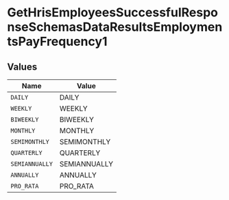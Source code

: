 # GetHrisEmployeesSuccessfulResponseSchemasDataResultsEmploymentsPayFrequency1


## Values

| Name           | Value          |
| -------------- | -------------- |
| `DAILY`        | DAILY          |
| `WEEKLY`       | WEEKLY         |
| `BIWEEKLY`     | BIWEEKLY       |
| `MONTHLY`      | MONTHLY        |
| `SEMIMONTHLY`  | SEMIMONTHLY    |
| `QUARTERLY`    | QUARTERLY      |
| `SEMIANNUALLY` | SEMIANNUALLY   |
| `ANNUALLY`     | ANNUALLY       |
| `PRO_RATA`     | PRO_RATA       |